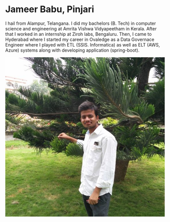 # Jameer Babu, Pinjari

I hail from Alampur, Telangana. I did my bachelors (B. Tech) in computer science and engineering at Amrita Vishwa Vidyapeetham in Kerala. After that I worked in an internship at Ziroh labs, Bengaluru. Then, I came to Hyderabad where I started my career in Ovaledge as a Data Governace Engineer where I played with ETL (SSIS. Informatica) as well as ELT (AWS, Azure) systems along with developing application (spring-boot).

![My Picture.](https://github.com/JameerBabu/my2-pinjari/blob/main/jb.jpg)
